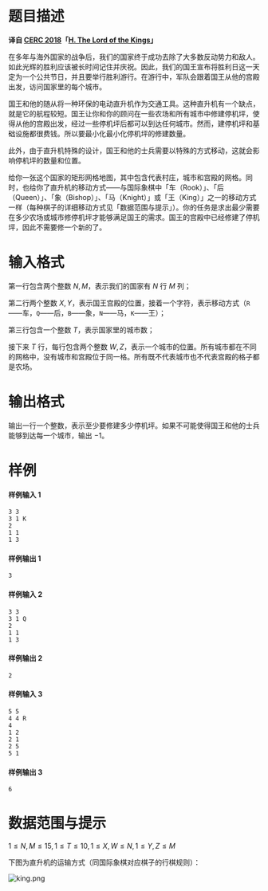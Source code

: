 
# 题目描述

**译自 [CERC 2018](https://contest.felk.cvut.cz/18cerc/)「[H. The Lord of the Kings](https://contest.felk.cvut.cz/18cerc/solved/king.pdf)」**

在多年与海外国家的战争后，我们的国家终于成功去除了大多数反动势力和敌人。如此光辉的胜利应该被长时间记住并庆祝。因此，我们的国王宣布将胜利日这一天定为一个公共节日，并且要举行胜利游行。在游行中，军队会跟着国王从他的宫殿出发，访问国家里的每个城市。

国王和他的随从将一种环保的电动直升机作为交通工具。这种直升机有一个缺点，就是它的航程较短。国王让你和你的顾问在一些农场和所有城市中修建停机坪，使得从他的宫殿出发，经过一些停机坪后都可以到达任何城市。然而，建停机坪和基础设施都很费钱。所以要最小化最小化停机坪的修建数量。

此外，由于直升机特殊的设计，国王和他的士兵需要以特殊的方式移动，这就会影响停机坪的数量和位置。

给你一张这个国家的矩形网格地图，其中包含代表村庄，城市和宫殿的网格。同时，也给你了直升机的移动方式——与国际象棋中「车（Rook）」、「后（Queen）」、「象（Bishop）」、「马（Knight）」或「王（King）」之一的移动方式一样（每种棋子的详细移动方式见「数据范围与提示」）。你的任务是求出最少需要在多少农场或城市修停机坪才能够满足国王的需求。国王的宫殿中已经修建了停机坪，因此不需要修一个新的了。


# 输入格式

第一行包含两个整数 $N,M$，表示我们的国家有 $N$ 行 $M$ 列；

第二行两个整数 $X,Y$，表示国王宫殿的位置，接着一个字符，表示移动方式（`R`——车，`Q`——后，`B`——象，`N`——马，`K`——王）；

第三行包含一个整数 $T$，表示国家里的城市数；

接下来 $T$ 行，每行包含两个整数 $W,Z$，表示一个城市的位置。所有城市都在不同的网格中，没有城市和宫殿位于同一格。所有既不代表城市也不代表宫殿的格子都是农场。

# 输出格式

输出一行一个整数，表示至少要修建多少停机坪。如果不可能使得国王和他的士兵能够到达每一个城市，输出 $-1$。

# 样例

#### 样例输入 1
```plain
3 3
3 1 K
2
1 1
1 3
```
#### 样例输出 1
```plain
3
```
#### 样例输入 2
```plain
3 3
3 1 Q
2
1 1
1 3
```
#### 样例输出 2
```plain
2
```
#### 样例输入 3
```plain
5 5
4 4 R
4
1 2
2 1
2 5
5 1
```
#### 样例输出 3
```plain
6
```

# 数据范围与提示

$1\le N,M\le 15,1\le T\le 10,1\le X,W\le N,1\le Y,Z\le M$

下图为直升机的运输方式（同国际象棋对应棋子的行棋规则）：

![king.png](/source/loj/6554/img/aHR0cHM6Ly9sb2otaW1nLnVweXVuLm1lbmNpLm1lbXNldDAuY24vMjAxOS8xMS8wMS81ZGJiZTA1NDg3MjFjLnBuZw==.png)

